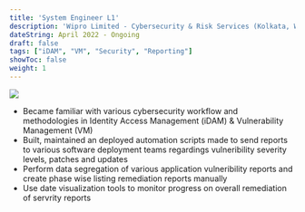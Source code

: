 ```yaml
---
title: 'System Engineer L1'
description: 'Wipro Limited - Cybersecurity & Risk Services (Kolkata, West Bengal)'
dateString: April 2022 - Ongoing 
draft: false
tags: ["iDAM", "VM", "Security", "Reporting"]
showToc: false
weight: 1 
---
```

![](../wipro_colored.png#center)
- Became familiar with various cybersecurity workflow and methodologies in Identity Access Management (iDAM) & Vulnerability Management (VM)
- Built, maintained an deployed automation scripts made to send reports to various software deployment teams regardings vulneribility severity levels, patches and updates
- Perform data segregation of various application vulneribility reports and create phase wise listing remediation reports manually
- Use date visualization tools to monitor progress on overall remediation of servrity reports
